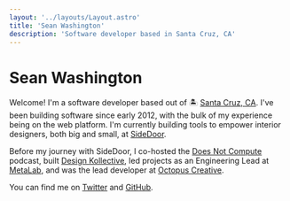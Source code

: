 ```yaml
---
layout: '../layouts/Layout.astro'
title: 'Sean Washington'
description: 'Software developer based in Santa Cruz, CA'
---
```


# Sean Washington

Welcome! I'm a software developer based out of 🏝 [Santa Cruz, CA](https://www.google.com/maps/place/Santa+Cruz,+CA/@36.9759548,-122.0824993,13z). I've been building software since early 2012, with the bulk of my experience being on the web platform. I'm currently building tools to empower interior designers, both big and small, at [SideDoor](https://onsidedoor.com).

Before my journey with SideDoor, I co-hosted the [Does Not Compute](https://spec.fm/podcasts/does-not-compute) podcast, built [Design Kollective](https://designkollective.com), led projects as an Engineering Lead at [MetaLab](https://metalab.com), and was the lead developer at [Octopus Creative](https://octopuscreative.com).

You can find me on [Twitter](https://twitter.com/seanwashbot) and [GitHub](https://github.com/seanwash).
